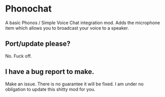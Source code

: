 # Phonochat
A basic Phonos / Simple Voice Chat integration mod. Adds the microphone item which allows you to broadcast your voice to a speaker.

## Port/update please?
No. Fuck off.

## I have a bug report to make.
Make an issue. There is no guarantee it will be fixed. I am under no obligation to update this shitty mod for you.
